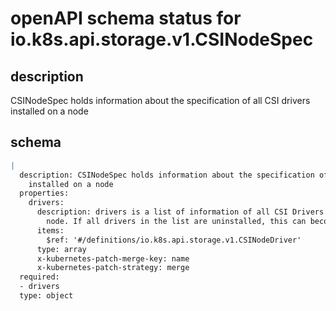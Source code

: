 # openAPI schema status for io.k8s.api.storage.v1.CSINodeSpec

## description

CSINodeSpec holds information about the specification of all CSI drivers installed on a node

## schema

```yaml
|
  description: CSINodeSpec holds information about the specification of all CSI drivers
    installed on a node
  properties:
    drivers:
      description: drivers is a list of information of all CSI Drivers existing on a
        node. If all drivers in the list are uninstalled, this can become empty.
      items:
        $ref: '#/definitions/io.k8s.api.storage.v1.CSINodeDriver'
      type: array
      x-kubernetes-patch-merge-key: name
      x-kubernetes-patch-strategy: merge
  required:
  - drivers
  type: object

```
